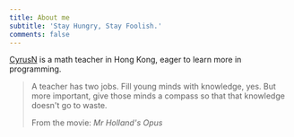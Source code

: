 ```yaml
---
title: About me
subtitle: 'Stay Hungry, Stay Foolish.'
comments: false
---
```


[CyrusN](mailto:cyrusncy@gmail.com) is a math teacher in Hong Kong, eager to learn more in programming.

> A teacher has two jobs. Fill young minds with knowledge, yes. But more important, give those minds a compass so that that knowledge doesn't go to waste.
> <footer>From the movie: <cite>Mr Holland's Opus</cite></footer>
 

